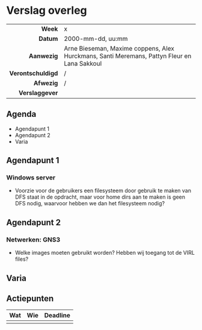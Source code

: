 # Verslag overleg

|                     |                   |
|--------------------:|:------------------|
|            **Week** | x                 |
|           **Datum** | 2000-mm-dd, uu:mm |
|        **Aanwezig** | Arne Bieseman, Maxime coppens, Alex Hurckmans, Santi Meremans, Pattyn Fleur en Lana Sakkoul|
| **Verontschuldigd** | /                 |
|         **Afwezig** | /                 |
|    **Verslaggever** |                   |

## Agenda

- Agendapunt 1
- Agendapunt 2
- Varia

## Agendapunt 1
### Windows server
- Voorzie voor de gebruikers een filesysteem door gebruik te maken van DFS staat in de opdracht, maar voor home dirs aan te maken is geen DFS nodig, waarvoor hebben we dan het filesysteem nodig?


## Agendapunt 2
### Netwerken: GNS3
- Welke images moeten gebruikt worden? Hebben wij toegang tot de VIRL files?

## Varia



## Actiepunten

| Wat | Wie | Deadline |
|:----|:----|:---------|
|     |     |          |
